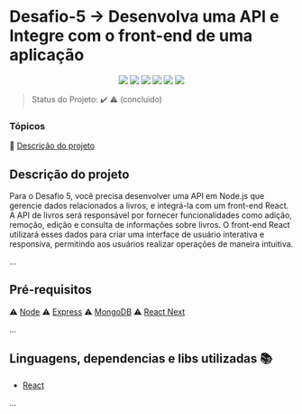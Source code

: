 <h1>Desafio-5 -> Desenvolva uma API e Integre com o front-end de uma aplicação
</h1> 

<p align="center">
  <img src="https://img.shields.io/static/v1?label=react&message=framework&color=blue&style=for-the-badge&logo=REACT"/>
  <img src="https://img.shields.io/badge/Express.js-404D59?style=for-the-badge"/>
  <img src="https://img.shields.io/badge/MongoDB-4EA94B?style=for-the-badge&logo=mongodb&logoColor=white"/>
  <img src="https://img.shields.io/badge/Node.js-43853D?style=for-the-badge&logo=node.js&logoColor=white"/>
  <img src="https://img.shields.io/badge/JavaScript-F7DF1E?style=for-the-badge&logo=javascript&logoColor=black"/>
  <img src="http://img.shields.io/static/v1?label=STATUS&message=CONCLUIDO&color=GREEN&style=for-the-badge"/>
  
</p>

> Status do Projeto: :heavy_check_mark: :warning: (concluido)

### Tópicos 

:small_blue_diamond: [Descrição do projeto](#descrição-do-projeto)

## Descrição do projeto 

<p align="justify">
  
Para o Desafio 5, você precisa desenvolver uma API em Node.js que gerencie dados relacionados a livros, e integrá-la com um front-end React. A API de livros será responsável por fornecer funcionalidades como adição, remoção, edição e consulta de informações sobre livros. O front-end React utilizará esses dados para criar uma interface de usuário interativa e responsiva, permitindo aos usuários realizar operações de maneira intuitiva.

</p>

... 

## Pré-requisitos

:warning: [Node](https://nodejs.org/en/download/)
:warning: [Express](https://img.shields.io/badge/Express.js-404D59?style=for-the-badge)
:warning: [MongoDB](https://img.shields.io/badge/MongoDB-4EA94B?style=for-the-badge&logo=mongodb&logoColor=white)
:warning: [React Next](https://img.shields.io/static/v1?label=react&message=framework&color=blue&style=for-the-badge&logo=REACT)

...

## Linguagens, dependencias e libs utilizadas :books:

- [React](https://nextjs.org/)

...

